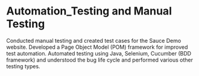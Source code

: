 # Automation_Testing and Manual Testing
Conducted manual testing and created test cases for the Sauce Demo website. Developed a Page Object Model 
(POM) framework for improved test automation. Automated testing using Java, Selenium, Cucumber (BDD 
framework) and understood the bug life cycle and performed various other testing types. 
